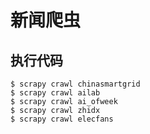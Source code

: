 # 新闻爬虫

## 执行代码
```shell
$ scrapy crawl chinasmartgrid
$ scrapy crawl ailab
$ scrapy crawl ai_ofweek
$ scrapy crawl zhidx
$ scrapy crawl elecfans
```
